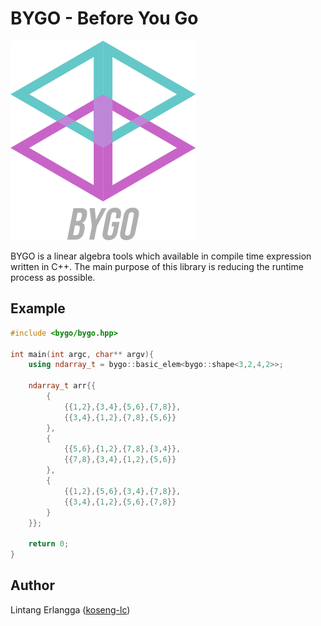 # BYGO - Before You Go
![Logo](bygo-logo.png)

BYGO is a linear algebra tools which available in compile time expression written in C++. The main purpose of this library is reducing the runtime process as possible.

## Example
```cpp
#include <bygo/bygo.hpp>

int main(int argc, char** argv){
    using ndarray_t = bygo::basic_elem<bygo::shape<3,2,4,2>>;

    ndarray_t arr{{
        {
            {{1,2},{3,4},{5,6},{7,8}},
            {{3,4},{1,2},{7,8},{5,6}}
        },
        {
            {{5,6},{1,2},{7,8},{3,4}},
            {{7,8},{3,4},{1,2},{5,6}}
        },
        {
            {{1,2},{5,6},{3,4},{7,8}},
            {{3,4},{1,2},{5,6},{7,8}}
        }
    }};

    return 0;
}
```

## Author
Lintang Erlangga ([koseng-lc](https://github.com/koseng-lc))